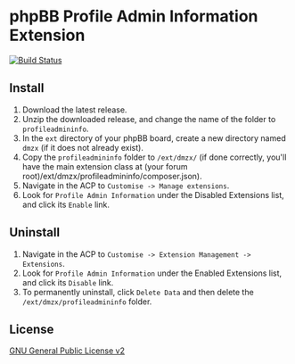 # phpBB Profile Admin Information Extension

[![Build Status](https://github.com/dmzx/Profile-Admin-Information/workflows/Tests/badge.svg)](https://github.com/phpbb-extensions/dmzx/Profile-Admin-Information)

## Install

1. Download the latest release.
2. Unzip the downloaded release, and change the name of the folder to `profileadmininfo`.
3. In the `ext` directory of your phpBB board, create a new directory named `dmzx` (if it does not already exist).
4. Copy the `profileadmininfo` folder to `/ext/dmzx/` (if done correctly, you'll have the main extension class at (your forum root)/ext/dmzx/profileadmininfo/composer.json).
5. Navigate in the ACP to `Customise -> Manage extensions`.
6. Look for `Profile Admin Information` under the Disabled Extensions list, and click its `Enable` link.

## Uninstall

1. Navigate in the ACP to `Customise -> Extension Management -> Extensions`.
2. Look for `Profile Admin Information` under the Enabled Extensions list, and click its `Disable` link.
3. To permanently uninstall, click `Delete Data` and then delete the `/ext/dmzx/profileadmininfo` folder.

## License
[GNU General Public License v2](http://opensource.org/licenses/GPL-2.0)
